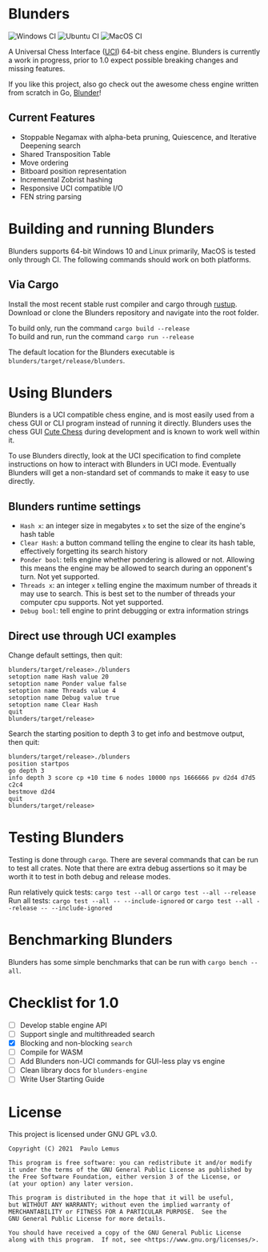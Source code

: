 # Blunders

![Windows CI](https://github.com/paulolemus/blunders/actions/workflows/windows_ci.yml/badge.svg)
![Ubuntu CI](https://github.com/paulolemus/blunders/actions/workflows/ubuntu_ci.yml/badge.svg)
![MacOS CI](https://github.com/paulolemus/blunders/actions/workflows/macos_ci.yml/badge.svg)

A Universal Chess Interface ([UCI](https://www.shredderchess.com/chess-features/uci-universal-chess-interface.html)) 64-bit chess engine.
Blunders is currently a work in progress, prior to 1.0 expect possible breaking changes and missing features.

If you like this project, also go check out the awesome chess engine written from scratch in Go, [Blunder](https://github.com/algerbrex/blunder)!

## Current Features

* Stoppable Negamax with alpha-beta pruning, Quiescence, and Iterative Deepening search
* Shared Transposition Table
* Move ordering
* Bitboard position representation
* Incremental Zobrist hashing
* Responsive UCI compatible I/O
* FEN string parsing

# Building and running Blunders

Blunders supports 64-bit Windows 10 and Linux primarily, MacOS is tested only through CI. The following commands should work on both platforms.

## Via Cargo

Install the most recent stable rust compiler and cargo through [rustup](https://rustup.rs/).
Download or clone the Blunders repository and navigate into the root folder.

To build only, run the command `cargo build --release`  
To build and run, run the command `cargo run --release`

The default location for the Blunders executable is `blunders/target/release/blunders`.

# Using Blunders

Blunders is a UCI compatible chess engine, and is most easily used from a chess GUI or CLI program instead of running it directly.
Blunders uses the chess GUI [Cute Chess](https://github.com/cutechess/cutechess) during development and is known to work well within it.

To use Blunders directly, look at the UCI specification to find complete instructions on how to interact with Blunders in UCI mode.
Eventually Blunders will get a non-standard set of commands to make it easy to use directly.

## Blunders runtime settings

* `Hash x`: an integer size in megabytes `x` to set the size of the engine's hash table
* `Clear Hash`: a button command telling the engine to clear its hash table, effectively forgetting its search history
* `Ponder bool`: tells engine whether pondering is allowed or not. Allowing this means the engine may be allowed to search during an opponent's turn. Not yet supported.
* `Threads x`: an integer `x` telling engine the maximum number of threads it may use to search. This is best set to the number of threads your computer cpu supports. Not yet supported.
* `Debug bool`: tell engine to print debugging or extra information strings


## Direct use through UCI examples

Change default settings, then quit:
```shell
blunders/target/release>./blunders
setoption name Hash value 20
setoption name Ponder value false
setoption name Threads value 4
setoption name Debug value true
setoption name Clear Hash
quit
blunders/target/release>

```

Search the starting position to depth 3 to get info and bestmove output, then quit:
```shell
blunders/target/release>./blunders
position startpos
go depth 3
info depth 3 score cp +10 time 6 nodes 10000 nps 1666666 pv d2d4 d7d5 c2c4
bestmove d2d4
quit
blunders/target/release>

```

# Testing Blunders

Testing is done through `cargo`. There are several commands that can be run to test all crates. Note that there are extra debug assertions so it may be worth it to test in both debug and release modes.

Run relatively quick tests: `cargo test --all` or `cargo test --all --release`  
Run all tests: `cargo test --all -- --include-ignored` or `cargo test --all --release -- --include-ignored`

# Benchmarking Blunders

Blunders has some simple benchmarks that can be run with `cargo bench --all`.

# Checklist for 1.0

- [ ] Develop stable engine API
- [ ] Support single and multithreaded search
- [x] Blocking and non-blocking `search`
- [ ] Compile for WASM
- [ ] Add Blunders non-UCI commands for GUI-less play vs engine
- [ ] Clean library docs for `blunders-engine`
- [ ] Write User Starting Guide

# License

This project is licensed under GNU GPL v3.0.

    Copyright (C) 2021  Paulo Lemus

    This program is free software: you can redistribute it and/or modify
    it under the terms of the GNU General Public License as published by
    the Free Software Foundation, either version 3 of the License, or
    (at your option) any later version.

    This program is distributed in the hope that it will be useful,
    but WITHOUT ANY WARRANTY; without even the implied warranty of
    MERCHANTABILITY or FITNESS FOR A PARTICULAR PURPOSE.  See the
    GNU General Public License for more details.

    You should have received a copy of the GNU General Public License
    along with this program.  If not, see <https://www.gnu.org/licenses/>.
